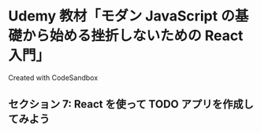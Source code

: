 # Udemy 教材「モダン JavaScript の基礎から始める挫折しないための React 入門」

Created with CodeSandbox

## セクション 7: React を使って TODO アプリを作成してみよう
